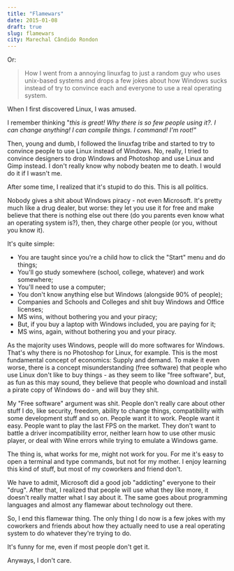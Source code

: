 ```yaml
---
title: "Flamewars"
date: 2015-01-08
draft: true
slug: flamewars
city: Marechal Cândido Rondon
---
```


Or:

> How I went from a annoying linuxfag to just a random guy who uses unix-based systems and drops a few jokes about how Windows sucks instead of try to convince each and everyone to use a real operating system.

When I first discovered Linux, I was amused. 

I remember thinking "*this is great! Why there is so few people using it?. I can change anything! I can compile things. I command! I'm root!"* 

Then, young and dumb, I followed the linuxfag tribe and started to try to convince people to use Linux instead of Windows. No, really, I tried to convince designers to drop Windows and Photoshop and use Linux and Gimp instead. I don't really know why nobody beaten me to death. I would do it if I wasn't me.

After some time, I realized that it's stupid to do this. This is all politics. 

Nobody gives a shit about Windows piracy - not even Microsoft. It's pretty much like a drug dealer, but worse: they let you use it for free and make believe that there is nothing else out there (do you parents even know what an operating system is?), then, they charge other people (or you, without you know it).

It's quite simple:

- You are taught since you're a child how to click the "Start" menu and do things;
- You'll go study somewhere (school, college, whatever) and work somewhere;
- You'll need to use a computer;
- You don't know anything else but Windows (alongside 90% of people);
- Companies and Schools and Colleges and shit buy Windows and Office licenses;
- MS wins, without bothering you and your piracy;
- But, if you buy a laptop with Windows included, you are paying for it;
- MS wins, again, without bothering you and your piracy.

As the majority uses Windows, people will do more softwares for Windows. That's why there is no Photoshop for Linux, for example. This is the most fundamental concept of economics: Supply and demand. To make it even worse, there is a concept misunderstanding (free software) that people who use Linux don't like to buy things - as they seem to like "free software", but, as fun as this may sound, they believe that people who download and install a pirate copy of Windows do - and will buy they shit.

My "Free software" argument was shit. People don't really care about other stuff I do, like security, freedom, ability to change things, compatibility with some development stuff and so on. People want it to work. People want it easy. People want to play the last FPS on the market. They don't want to battle a driver incompatibility error, neither learn how to use other music player, or deal with Wine errors while trying to emulate a Windows game.

The thing is, what works for me, might not work for you. For me it's easy to open a terminal and type commands, but not for my mother. I enjoy learning this kind of stuff, but most of my coworkers and friend don't.

We have to admit, Microsoft did a good job "addicting" everyone to their "drug". After that, I realized that people will use what they like more, it doesn't really matter what I say about it. The same goes about programming languages and almost any flamewar about technology out there.

So, I end this flamewar thing. The only thing I do now is a few jokes with my coworkers and friends about how they actually need to use a real operating system to do whatever they're trying to do. 

It's funny for me, even if most people don't get it.

Anyways, I don't care.